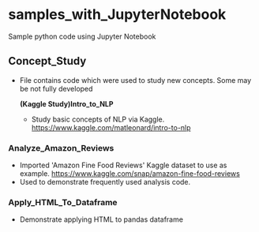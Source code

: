 # samples_with_JupyterNotebook
Sample python code using Jupyter Notebook

## Concept_Study
- File contains code which were used to study new concepts. Some may be not fully developed

  **(Kaggle Study)Intro_to_NLP**
   - Study basic concepts of NLP via Kaggle. https://www.kaggle.com/matleonard/intro-to-nlp

### Analyze_Amazon_Reviews
- Imported 'Amazon Fine Food Reviews' Kaggle dataset to use as example. https://www.kaggle.com/snap/amazon-fine-food-reviews
- Used to demonstrate frequently used analysis code.

### Apply_HTML_To_Dataframe
- Demonstrate applying HTML to pandas dataframe





